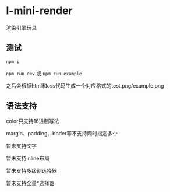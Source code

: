 # l-mini-render
渲染引擎玩具

## 测试
``
npm i
``

``
npm run dev
``
或
``
npm run example
``

之后会根据html和css代码生成一个对应格式的test.png/example.png

## 语法支持
color只支持16进制写法

margin、padding、boder等不支持同时指定多个

暂未支持文字

暂未支持inline布局

暂未支持多级别选择器

暂未支持全量*选择器
